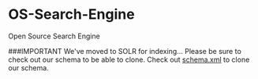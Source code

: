 # OS-Search-Engine
Open Source Search Engine

###IMPORTANT
We've moved to SOLR for indexing... Please be sure to check out our schema to be able to clone.
Check out [schema.xml](https://github.com/edmiester777/OS-Search-Engine/wiki/schema.xml) to clone our schema.
